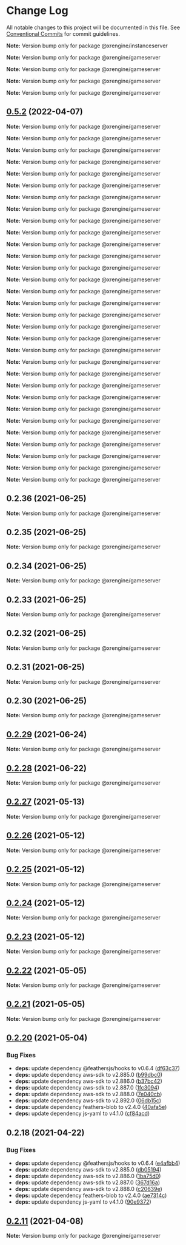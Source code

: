 # Change Log

All notable changes to this project will be documented in this file.
See [Conventional Commits](https://conventionalcommits.org) for commit guidelines.



**Note:** Version bump only for package @xrengine/instanceserver







**Note:** Version bump only for package @xrengine/gameserver







**Note:** Version bump only for package @xrengine/gameserver







**Note:** Version bump only for package @xrengine/gameserver







**Note:** Version bump only for package @xrengine/gameserver





## [0.5.2](https://github.com/xrfoundation/XREngine/compare/v0.5.1...v0.5.2) (2022-04-07)

**Note:** Version bump only for package @xrengine/gameserver







**Note:** Version bump only for package @xrengine/gameserver







**Note:** Version bump only for package @xrengine/gameserver







**Note:** Version bump only for package @xrengine/gameserver







**Note:** Version bump only for package @xrengine/gameserver







**Note:** Version bump only for package @xrengine/gameserver







**Note:** Version bump only for package @xrengine/gameserver







**Note:** Version bump only for package @xrengine/gameserver







**Note:** Version bump only for package @xrengine/gameserver







**Note:** Version bump only for package @xrengine/gameserver







**Note:** Version bump only for package @xrengine/gameserver







**Note:** Version bump only for package @xrengine/gameserver







**Note:** Version bump only for package @xrengine/gameserver







**Note:** Version bump only for package @xrengine/gameserver







**Note:** Version bump only for package @xrengine/gameserver







**Note:** Version bump only for package @xrengine/gameserver







**Note:** Version bump only for package @xrengine/gameserver







**Note:** Version bump only for package @xrengine/gameserver







**Note:** Version bump only for package @xrengine/gameserver







**Note:** Version bump only for package @xrengine/gameserver







**Note:** Version bump only for package @xrengine/gameserver







**Note:** Version bump only for package @xrengine/gameserver







**Note:** Version bump only for package @xrengine/gameserver







**Note:** Version bump only for package @xrengine/gameserver







**Note:** Version bump only for package @xrengine/gameserver







**Note:** Version bump only for package @xrengine/gameserver







**Note:** Version bump only for package @xrengine/gameserver







**Note:** Version bump only for package @xrengine/gameserver







**Note:** Version bump only for package @xrengine/gameserver







**Note:** Version bump only for package @xrengine/gameserver







**Note:** Version bump only for package @xrengine/gameserver





## 0.2.36 (2021-06-25)

**Note:** Version bump only for package @xrengine/gameserver





## 0.2.35 (2021-06-25)

**Note:** Version bump only for package @xrengine/gameserver





## 0.2.34 (2021-06-25)

**Note:** Version bump only for package @xrengine/gameserver





## 0.2.33 (2021-06-25)

**Note:** Version bump only for package @xrengine/gameserver





## 0.2.32 (2021-06-25)

**Note:** Version bump only for package @xrengine/gameserver





## 0.2.31 (2021-06-25)

**Note:** Version bump only for package @xrengine/gameserver





## 0.2.30 (2021-06-25)

**Note:** Version bump only for package @xrengine/gameserver





## [0.2.29](https://github.com/barankyle/xr3ngine/compare/v0.2.28...v0.2.29) (2021-06-24)

**Note:** Version bump only for package @xrengine/gameserver





## [0.2.28](https://github.com/barankyle/xr3ngine/compare/v0.2.27...v0.2.28) (2021-06-22)

**Note:** Version bump only for package @xrengine/gameserver





## [0.2.27](https://github.com/barankyle/xrengine/compare/v0.2.26...v0.2.27) (2021-05-13)

**Note:** Version bump only for package @xrengine/gameserver





## [0.2.26](https://github.com/barankyle/xrengine/compare/v0.2.24...v0.2.26) (2021-05-12)

**Note:** Version bump only for package @xrengine/gameserver





## [0.2.25](https://github.com/barankyle/xrengine/compare/v0.2.24...v0.2.25) (2021-05-12)

**Note:** Version bump only for package @xrengine/gameserver





## [0.2.24](https://github.com/barankyle/xrengine/compare/v0.2.23...v0.2.24) (2021-05-12)

**Note:** Version bump only for package @xrengine/gameserver





## [0.2.23](https://github.com/barankyle/xrengine/compare/v0.2.22...v0.2.23) (2021-05-12)

**Note:** Version bump only for package @xrengine/gameserver





## [0.2.22](https://github.com/xrengine/xrengine/compare/v0.2.21...v0.2.22) (2021-05-05)

**Note:** Version bump only for package @xrengine/gameserver





## [0.2.21](https://github.com/barankyle/xrengine/compare/v0.2.20...v0.2.21) (2021-05-05)

**Note:** Version bump only for package @xrengine/gameserver





## [0.2.20](https://github.com/barankyle/xrengine/compare/v0.2.18...v0.2.20) (2021-05-04)


### Bug Fixes

* **deps:** update dependency @feathersjs/hooks to v0.6.4 ([df63c37](https://github.com/barankyle/xrengine/commit/df63c37dcf4eb61a8e9ed4bdcfa2053d60164d8b))
* **deps:** update dependency aws-sdk to v2.885.0 ([b99dbc0](https://github.com/barankyle/xrengine/commit/b99dbc0a7ba9aa44ae49c88bd89dc1161a25a7e1))
* **deps:** update dependency aws-sdk to v2.886.0 ([b37bc42](https://github.com/barankyle/xrengine/commit/b37bc42fd77d765bc1a947ff097cef2360e3bbac))
* **deps:** update dependency aws-sdk to v2.887.0 ([1fc3094](https://github.com/barankyle/xrengine/commit/1fc3094cd008466281f8410ebf0b69e3c23ba4c9))
* **deps:** update dependency aws-sdk to v2.888.0 ([7e040cb](https://github.com/barankyle/xrengine/commit/7e040cbe484c74602def81e26f28cb55264ed177))
* **deps:** update dependency aws-sdk to v2.892.0 ([06db15c](https://github.com/barankyle/xrengine/commit/06db15cc17ade5417feafeda07fc3ee77fbe3d3f))
* **deps:** update dependency feathers-blob to v2.4.0 ([40afa5e](https://github.com/barankyle/xrengine/commit/40afa5e33767fc9d1c1d8baad7820028478a71cc))
* **deps:** update dependency js-yaml to v4.1.0 ([cf84acd](https://github.com/barankyle/xrengine/commit/cf84acd3dbfc606c5be67d26abbb445270eb8536))





## 0.2.18 (2021-04-22)


### Bug Fixes

* **deps:** update dependency @feathersjs/hooks to v0.6.4 ([e4afbb4](https://github.com/XRFoundation/XREngine/commit/e4afbb4e1f3f085855393eea997453c6002aaedb))
* **deps:** update dependency aws-sdk to v2.885.0 ([db05194](https://github.com/XRFoundation/XREngine/commit/db05194e8e61a0d54af54cdbaa6e50fd3f4f8b72))
* **deps:** update dependency aws-sdk to v2.886.0 ([1ba75d0](https://github.com/XRFoundation/XREngine/commit/1ba75d008a82b37eaf57b60b7ce442dde92be8c5))
* **deps:** update dependency aws-sdk to v2.887.0 ([367d16a](https://github.com/XRFoundation/XREngine/commit/367d16a9a7c5eee2deee16ae7cf4df8a1697490d))
* **deps:** update dependency aws-sdk to v2.888.0 ([c20639e](https://github.com/XRFoundation/XREngine/commit/c20639e23a8946e0484be289ddd258ebc7da88f4))
* **deps:** update dependency feathers-blob to v2.4.0 ([ae7314c](https://github.com/XRFoundation/XREngine/commit/ae7314c2066bdf20181060c49f75680d97fb8300))
* **deps:** update dependency js-yaml to v4.1.0 ([90e9372](https://github.com/XRFoundation/XREngine/commit/90e937244efdb3470de266f34c40d5cfb504acb5))





## [0.2.11](https://github.com/XRFoundation/XREngine/compare/v0.2.10...v0.2.11) (2021-04-08)

**Note:** Version bump only for package @xrengine/gameserver
